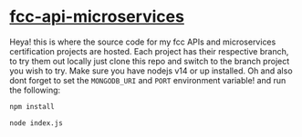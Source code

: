 # [fcc-api-microservices](https://www.freecodecamp.org/learn/apis-and-microservices/)
Heya! this is where the source code for my fcc APIs and microservices certification projects are hosted.
Each project has their respective branch, to try them out locally just clone this repo and switch to the branch project you wish to try.
Make sure you have nodejs v14 or up installed.
Oh and also dont forget to set the `MONGODB_URI` and `PORT` environment variable! and run the following:
```bash 
npm install
```
```bash 
node index.js
```

